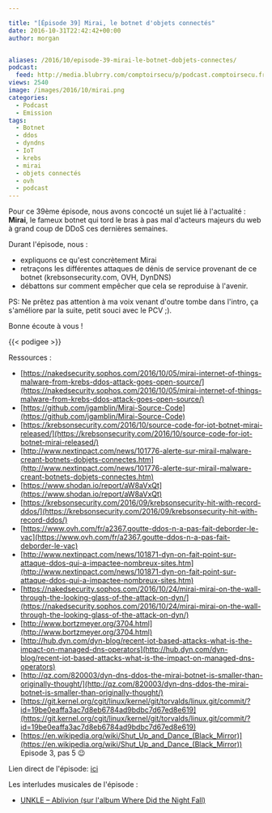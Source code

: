 ```yaml
---

title: "[Épisode 39] Mirai, le botnet d'objets connectés"
date: 2016-10-31T22:42:42+00:00
author: morgan


aliases: /2016/10/episode-39-mirai-le-botnet-dobjets-connectes/
podcast:
  feed: http://media.blubrry.com/comptoirsecu/p/podcast.comptoirsecu.fr/CSEC.EP39.2016-10-31.MIRAI.mp3
views: 2540
image: /images/2016/10/mirai.png
categories:
  - Podcast
  - Emission
tags:
  - Botnet
  - ddos
  - dyndns
  - IoT
  - krebs
  - mirai
  - objets connectés
  - ovh
  - podcast
---
```



Pour ce 39ème épisode, nous avons concocté un sujet lié à l'actualité : **Mirai**, le fameux botnet qui tord le bras à pas mal d'acteurs majeurs du web à grand coup de DDoS ces dernières semaines.

Durant l'épisode, nous :

  * expliquons ce qu'est concrètement Mirai
  * retraçons les différentes attaques de dénis de service provenant de ce botnet (krebsonsecurity.com, OVH, DynDNS)
  * débattons sur comment empêcher que cela se reproduise à l'avenir.

PS: Ne prêtez pas attention à ma voix venant d'outre tombe dans l'intro, ça s'améliore par la suite, petit souci avec le PCV ;).

Bonne écoute à vous !

{{< podigee >}}


Ressources :

  * [https://nakedsecurity.sophos.com/2016/10/05/mirai-internet-of-things-malware-from-krebs-ddos-attack-goes-open-source/](https://nakedsecurity.sophos.com/2016/10/05/mirai-internet-of-things-malware-from-krebs-ddos-attack-goes-open-source/)
  * [https://github.com/jgamblin/Mirai-Source-Code](https://github.com/jgamblin/Mirai-Source-Code)
  * [https://krebsonsecurity.com/2016/10/source-code-for-iot-botnet-mirai-released/](https://krebsonsecurity.com/2016/10/source-code-for-iot-botnet-mirai-released/)
  * [http://www.nextinpact.com/news/101776-alerte-sur-mirail-malware-creant-botnets-dobjets-connectes.htm](http://www.nextinpact.com/news/101776-alerte-sur-mirail-malware-creant-botnets-dobjets-connectes.htm)
  * [https://www.shodan.io/report/aW8aVxQt](https://www.shodan.io/report/aW8aVxQt)
  * [https://krebsonsecurity.com/2016/09/krebsonsecurity-hit-with-record-ddos/](https://krebsonsecurity.com/2016/09/krebsonsecurity-hit-with-record-ddos/)
  * [https://www.ovh.com/fr/a2367.goutte-ddos-n-a-pas-fait-deborder-le-vac](https://www.ovh.com/fr/a2367.goutte-ddos-n-a-pas-fait-deborder-le-vac)
  * [http://www.nextinpact.com/news/101871-dyn-on-fait-point-sur-attaque-ddos-qui-a-impactee-nombreux-sites.htm](http://www.nextinpact.com/news/101871-dyn-on-fait-point-sur-attaque-ddos-qui-a-impactee-nombreux-sites.htm)
  * [https://nakedsecurity.sophos.com/2016/10/24/mirai-mirai-on-the-wall-through-the-looking-glass-of-the-attack-on-dyn/](https://nakedsecurity.sophos.com/2016/10/24/mirai-mirai-on-the-wall-through-the-looking-glass-of-the-attack-on-dyn/)
  * [http://www.bortzmeyer.org/3704.html](http://www.bortzmeyer.org/3704.html)
  * [http://hub.dyn.com/dyn-blog/recent-iot-based-attacks-what-is-the-impact-on-managed-dns-operators](http://hub.dyn.com/dyn-blog/recent-iot-based-attacks-what-is-the-impact-on-managed-dns-operators)
  * [http://qz.com/820003/dyn-dns-ddos-the-mirai-botnet-is-smaller-than-originally-thought/](http://qz.com/820003/dyn-dns-ddos-the-mirai-botnet-is-smaller-than-originally-thought/)
  * [https://git.kernel.org/cgit/linux/kernel/git/torvalds/linux.git/commit/?id=19be0eaffa3ac7d8eb6784ad9bdbc7d67ed8e619](https://git.kernel.org/cgit/linux/kernel/git/torvalds/linux.git/commit/?id=19be0eaffa3ac7d8eb6784ad9bdbc7d67ed8e619)
  * [https://en.wikipedia.org/wiki/Shut_Up_and_Dance_(Black_Mirror)](https://en.wikipedia.org/wiki/Shut_Up_and_Dance_(Black_Mirror)) Episode 3, pas 5 😉

Lien direct de l'épisode: [ici](http://podcast.comptoirsecu.fr/CSEC.EP39.2016-10-31.MIRAI.mp3)

Les interludes musicales de l'épisode :

  * [UNKLE – Ablivion (sur l'album Where Did the Night Fall)](https://www.discogs.com/UNKLE-Where-Did-The-Night-Fall/master/247018)

